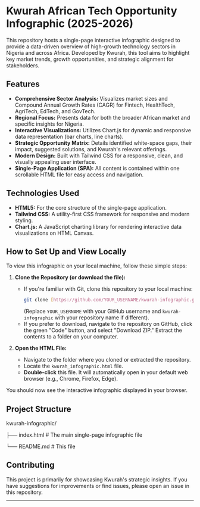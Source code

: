 # Kwurah African Tech Opportunity Infographic (2025-2026)

This repository hosts a single-page interactive infographic designed to provide a data-driven overview of high-growth technology sectors in Nigeria and across Africa. Developed by Kwurah, this tool aims to highlight key market trends, growth opportunities, and strategic alignment for stakeholders.

## Features

* **Comprehensive Sector Analysis:** Visualizes market sizes and Compound Annual Growth Rates (CAGR) for Fintech, HealthTech, AgriTech, EdTech, and GovTech.
* **Regional Focus:** Presents data for both the broader African market and specific insights for Nigeria.
* **Interactive Visualizations:** Utilizes Chart.js for dynamic and responsive data representation (bar charts, line charts).
* **Strategic Opportunity Matrix:** Details identified white-space gaps, their impact, suggested solutions, and Kwurah's relevant offerings.
* **Modern Design:** Built with Tailwind CSS for a responsive, clean, and visually appealing user interface.
* **Single-Page Application (SPA):** All content is contained within one scrollable HTML file for easy access and navigation.

## Technologies Used

* **HTML5:** For the core structure of the single-page application.
* **Tailwind CSS:** A utility-first CSS framework for responsive and modern styling.
* **Chart.js:** A JavaScript charting library for rendering interactive data visualizations on HTML Canvas.

## How to Set Up and View Locally

To view this infographic on your local machine, follow these simple steps:

1.  **Clone the Repository (or download the file):**
    * If you're familiar with Git, clone this repository to your local machine:
        ```bash
        git clone [https://github.com/YOUR_USERNAME/kwurah-infographic.git](https://github.com/YOUR_USERNAME/kwurah-infographic.git)
        ```
        (Replace `YOUR_USERNAME` with your GitHub username and `kwurah-infographic` with your repository name if different).
    * If you prefer to download, navigate to the repository on GitHub, click the green "Code" button, and select "Download ZIP." Extract the contents to a folder on your computer.

2.  **Open the HTML File:**
    * Navigate to the folder where you cloned or extracted the repository.
    * Locate the `kwurah_infographic.html` file.
    * **Double-click** this file. It will automatically open in your default web browser (e.g., Chrome, Firefox, Edge).

You should now see the interactive infographic displayed in your browser.

## Project Structure

kwurah-infographic/

├── index.html     # The main single-page infographic file

└── README.md                   # This file

## Contributing

This project is primarily for showcasing Kwurah's strategic insights. If you have suggestions for improvements or find issues, please open an issue in this repository.

---

